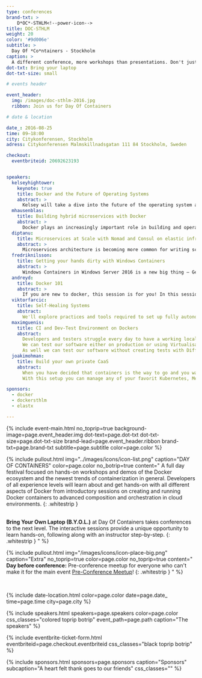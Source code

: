 ```yaml
---
type: conferences
brand-txt: >
    D*OC*-STHLM<!--power-icon-->
title: DOC-STHLM
weight: 20
color: '#9d006e'
subtitle: >
  Day Of *Co*ntainers - Stockholm
caption: >
  A different conference, more workshops than presentations. Don't just listen - work and learn. Bring your laptop; we'll be hacking containers all day
dot-txt: Bring your laptop
dot-txt-size: small

# events header

event_header:
  img: /images/doc-sthlm-2016.jpg
  ribbon: Join us for Day Of Containers

# date & location

date_: 2016-08-25
time: 09—18:00
city: Citykonferensen, Stockholm
adress: Citykonferensen Malmskillnadsgatan 111 84 Stockholm, Sweden

checkout:
  eventbriteid: 20692623193


speakers:
  kelseyhightower:
    keynote: true
    title: Docker and the Future of Operating Systems
    abstract: >
      Kelsey will take a dive into the future of the operating system and how containers have the potential to destroy the Linux distro as we know it.
  mhausenblas:
    title: Building hybrid microservices with Docker
    abstract: >
      Docker plays an increasingly important role in building and operating modern applications, both on-premises and in the cloud. In this introductory workshop, you will get an end-to-end understanding of Linux containers and how to operate and orchestrate them at scale. The course will teach you about the low-level concepts that make up Linux containers, how to deploy Docker containers, and how to orchestrate them using tools like Kubernetes and Mesos Marathon
  diptanu:
    title: Microservices at Scale with Nomad and Consul on elastic infrastructure
    abstract: >
      Microservices architecture is becoming more common for writing scalable modern services targeted for public and private clouds. However, the architecture brings in with itself a lot of challenges with respect to availability, reliable inter-process communication across services, deployment orchestration and operations. In this talk, I will go into how to design and run Microservices at scale on Docker and elastic infrastructure.
  fredriknilsson:
    title: Getting your hands dirty with Windows Containers
    abstract: >
      Windows Containers in Windows Server 2016 is a new big thing – Get a solid introduction to the upcoming Windows and Hyper-V Containers that will be part of the next release of Windows Server.
  andreyd:
    title: Docker 101
    abstract: >
      If you are new to docker, this session is for you! In this sessions you will learn all the basics of docker and its main components. We will go through the the concept of containers, writing your own docker files, connecting data volumes, and basic orchestration with compose and swarm. Bring your laptops!
  viktorfarcic:
    title: Self-Healing Systems
    abstract:
      We'll explore practices and tools required to set up fully autonomous self-healing systems capable of both reactive recuperation from failures and proactive predictions of steps that should be taken to prevent failures before they happen.   We'll use tools like Docker, Docker Swarm, Docker Compose, Consul, Consul Template, Registrator and Jenkins to design and develop a system that is continuously deploying services packed as containers and performs actions that will recuperate it from failures and scale or de-scale depending on historical records.
  maximguenis:
    title: CI and Dev-Test Environment on Dockers
    abstract:
      Developers and testers struggle every day to have a working local development environment ready when developing, debugging and going through the continuous integration cycle (CI).
      We can test our software either on production or using Virtualisation solutions or solve that by using docker based dev testing environment.
      As well we can test our software without creating tests with Diffy. Diffy finds potential bugs in your service using running instances of your new code and your old code side by side.
  joakimohman:
    title: Build your own private CaaS
    abstract:
      When you have decided that containers is the way to go and you want to take it in to production then this session is for you. We will explore on how to build and manage a scalable and fault tolerant private Container as a Service (CaaS) platform on top of IaaS using Terraform and Rancher.
      With this setup you can manage any of your favorit Kubernetes, Mesos or Swarm container cluster.

sponsors:
  - docker
  - dockersthlm
  - elastx

---
```


{% include event-main.html
no_toprip=true
background-image=page.event_header.img
dot-text=page.dot-txt
dot-txt-size=page.dot-txt-size
brand-lead=page.event_header.ribbon
brand-txt=page.brand-txt
subtitle=page.subtitle
color=page.color %}

{% include pullout.html
img="../images/icons/icon-list.png"
caption="DAY OF CONTAINERS"
color=page.color
no_botrip=true
content="
A full day festival focused on hands-on workshops and demos of the Docker ecosystem and the newest trends of containerization in general. Developers of all experience levels will learn about and get hands-on with all different aspects of Docker from introductory sessions on creating and running Docker containers to advanced composition and orchestration in cloud environments.
{: .whitestrip }  
 <br />

**Bring Your Own Laptop (B.Y.O.L.)** at Day Of Containers takes conferences to the next level. The interactive sessions provide a unique opportunity to learn hands-on, following along with an instructor step-by-step.
{: .whitestrip }
"
%}

{% include pullout.html
img="/images/icons/icon-place-big.png"
caption="Extra"
no_toprip=true
color=page.color
no_toprip=true
content="
**Day before conference:** Pre-conference meetup for everyone who can't make it for the main event [Pre-Conference Meetup](http://www.meetup.com/Docker-Stockholm/events/231517148/)!
{: .whitestrip }
"
%}

<br/>

{% include date-location.html
color=page.color
date=page.date_
time=page.time
city=page.city %}

{% include speakers.html
speakers=page.speakers
color=page.color
css_classes="colored toprip botrip"
event_path=page.path
caption="The speakers" %}

{% include eventbrite-ticket-form.html
eventbriteid=page.checkout.eventbriteid
css_classes="black toprip botrip" %}

{% include sponsors.html
sponsors=page.sponsors
caption="Sponsors"
subcaption="A heart felt thank goes to our friends"
css_classes="" %}

